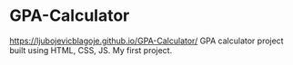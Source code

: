 # GPA-Calculator
https://ljubojevicblagoje.github.io/GPA-Calculator/
GPA calculator project built using HTML, CSS, JS. My first project.
